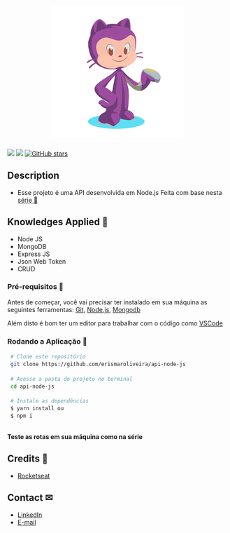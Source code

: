 <h1 align="center">
  <div background-color='#ff90000'>
    <img width="300" src="https://github.com/erismaroliveira/api-node-js/blob/main/api-cat.png"/>
  </div>
</h1>

![](https://img.shields.io/badge/license-MIT-green)
![](https://img.shields.io/badge/languege-Ingles-yellow)
[![GitHub stars](https://img.shields.io/github/stars/erismaroliveira/api-node-js?style=social)](https://github.com/erismaroliveira/api-node-js/stargazers)

## Description
  - Esse projeto é uma API desenvolvida em Node.js 
 Feita com base nesta <a href="https://www.youtube.com/playlist?list=PL85ITvJ7FLoiXVwHXeOsOuVppGbBzo2dp">série 🔑</a>

## Knowledges Applied 🚀
 - Node JS
 - MongoDB
 - Express JS
 - Json Web Token
 - CRUD
 
 ### Pré-requisitos 🛒

 Antes de começar, você vai precisar ter instalado em sua máquina as seguintes ferramentas:
 [Git](https://git-scm.com/),
 [Node.js](https://nodejs.org/pt-br/),
 [Mongodb](https://mongodb.com)

 
 Além disto é bom ter um editor para trabalhar com o código como [VSCode](https://code.visualstudio.com/)
 
 ### Rodando a Aplicação 📀
   
````bash 
 # Clone este repositório
 git clone https://github.com/erismaroliveira/api-node-js
 
 # Acesse a pasta do projeto no terminal
 cd api-node-js
 
 # Instale as dependências
 $ yarn install ou
 $ npm i 
 
 ````
   **Teste as rotas em sua máquina como na série**

## Credits 👏
  - <a target="_blank" href="https://www.youtube.com/playlist?list=PL85ITvJ7FLoiXVwHXeOsOuVppGbBzo2dp/">Rocketseat</a>

## Contact ✉
  - <a target="_blank" href="https://www.linkedin.com/in/erismar-oliveirapro">LinkedIn</a>
  - <a target="_blank" href="mailto:erismarpro@hotmail.com">E-mail</a>

 

